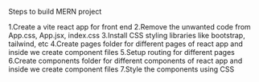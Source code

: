 Steps to build MERN project

1.Create a vite react app for front end
2.Remove the unwanted code from App.css, App.jsx, index.css
3.Install CSS styling libraries like bootstrap, tailwind, etc
4.Create pages folder for different pages of react app and inside we create component files
5.Setup routing for different pages
6.Create components folder for different components of react app and inside we create component files
7.Style the components using CSS
